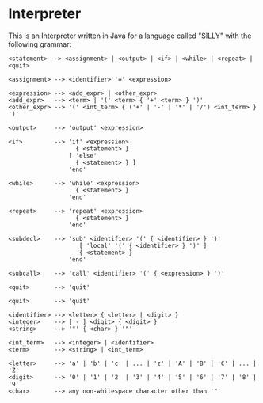 Interpreter
===========
This is an Interpreter written in Java for a language called "SILLY" with the following grammar:


    <statement> --> <assignment> | <output> | <if> | <while> | <repeat> | <quit>
	
    <assignment> --> <identifier> '=' <expression>

    <expression> --> <add_expr> | <other_expr>
    <add_expr>   --> <term> | '(' <term> { '+' <term> } ')'    
    <other_expr> --> '(' <int_term> { ('+' | '-' | '*' | '/') <int_term> } ')'
	
    <output>     --> 'output' <expression>
    
    <if>         --> 'if' <expression>
                       { <statement> } 
                     [ 'else'
                       { <statement> } ] 
                     'end'
                     
    <while>      --> 'while' <expression>
                       { <statement> } 
                     'end'   
                     
    <repeat>     --> 'repeat' <expression>
                       { <statement> }
                     'end'  

    <subdecl>    --> 'sub' <identifier> '(' { <identifier> } ')'
                        [ 'local' '(' { <identifier> } ')' ]
                        { <statement> }
                     'end'

    <subcall>    --> 'call' <identifier> '(' { <expression> } ')'
                        
    <quit>       --> 'quit'
    
    <quit>       --> 'quit'
    
    <identifier> --> <letter> { <letter> | <digit> }
    <integer>    --> [ - ] <digit> { <digit> }
    <string>     --> '"' { <char> } '"'
    
    <int_term>   --> <integer> | <identifier> 
    <term>       --> <string> | <int_term>

    <letter>     --> 'a' | 'b' | 'c' | ... | 'z' | 'A' | 'B' | 'C' | ... | 'Z'
    <digit>      --> '0' | '1' | '2' | '3' | '4' | '5' | '6' | '7' | '8' | '9' 
    <char>       --> any non-whitespace character other than '"' 
